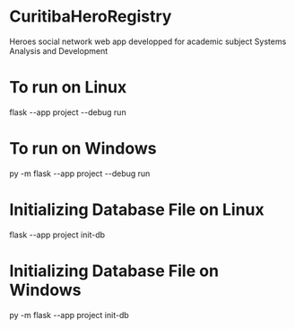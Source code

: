 # CuritibaHeroRegistry
Heroes social network web app developped for academic subject Systems Analysis and Development

# To run on Linux
flask --app project --debug run

# To run on Windows
py -m flask --app project --debug run

# Initializing Database File on Linux
flask --app project init-db

# Initializing Database File on Windows
py -m flask --app project init-db

